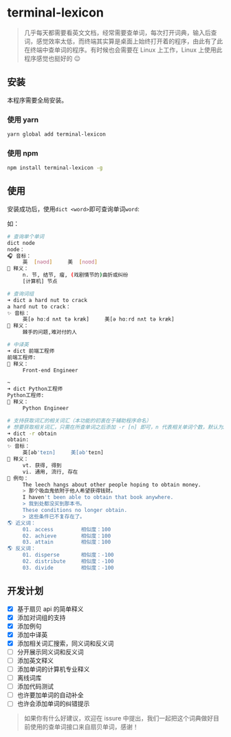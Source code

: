 # terminal-lexicon

> 几乎每天都需要看英文文档，经常需要查单词，每次打开词典，输入后查词，感觉效率太低，而终端其实算是桌面上始终打开着的程序，由此有了此在终端中查单词的程序。有时候也会需要在 Linux 上工作，Linux 上使用此程序感觉也挺好的 😉

## 安装

本程序需要全局安装。

### 使用 yarn

```bash
yarn global add terminal-lexicon
```

### 使用 npm

```bash
npm install terminal-lexicon -g
```

## 使用

安装成功后，使用`dict <word>`即可查询单词`word`:

如：

```bash
# 查询单个单词
dict node
node：
🎧 音标：
     英  [nəʊd]     美  [noʊd]
🌈 释义：
     n. 节, 结节, 瘤, (戏剧情节的)曲折或纠纷
     [计算机] 节点
```

```bash
# 查询词组
➜ dict a hard nut to crack
a hard nut to crack：
✨ 音标：
     英[ə hɑːd nʌt tə kræk]     美[ə hɑːrd nʌt tə kræk]
🌈 释义：
     棘手的问题,难对付的人
```

```bash
# 中译英
➜ dict 前端工程师
前端工程师:
🌈 释义：
     Front-end Engineer

~
➜ dict Python工程师
Python工程师:
🌈 释义：
     Python Engineer
```

```bash
# 支持获取词汇的相关词汇（本功能的初衷在于辅助程序命名）
# 想要获取相关词汇，只需在所查单词之后添加 -r [n] 即可，n 代表相关单词个数，默认为3
➜ dict -r obtain
obtain:
✨ 音标：
     英[əb'teɪn]     美[əb'teɪn]
🌈 释义：
     vt. 获得, 得到
     vi. 通用, 流行, 存在
🍭 例句：
     The leech hangs about other people hoping to obtain money.
     > 那个吸血鬼依附于他人希望获得钱财。
     I haven't been able to obtain that book anywhere.
     > 我到处都没买到那本书。
     These conditions no longer obtain.
     > 这些条件已不复存在了。
🌎 近义词：
     01. access         相似度：100
     02. achieve        相似度：100
     03. attain         相似度：100
🌎 反义词：
     01. disperse       相似度：-100
     02. distribute     相似度：-100
     03. divide         相似度：-100
```

## 开发计划

* [x] 基于扇贝 api 的简单释义
* [x] 添加对词组的支持
* [x] 添加例句
* [x] 添加中译英
* [x] 添加相关词汇搜索，同义词和反义词
* [ ] 分开展示同义词和反义词
* [ ] 添加英文释义
* [ ] 添加单词的计算机专业释义
* [ ] 离线词库
* [ ] 添加代码测试
* [ ] 也许要加单词的自动补全
* [ ] 也许会添加单词的纠错提示

> 如果你有什么好建议，欢迎在 issure 中提出，我们一起把这个词典做好目前使用的查单词接口来自扇贝单词，感谢！
